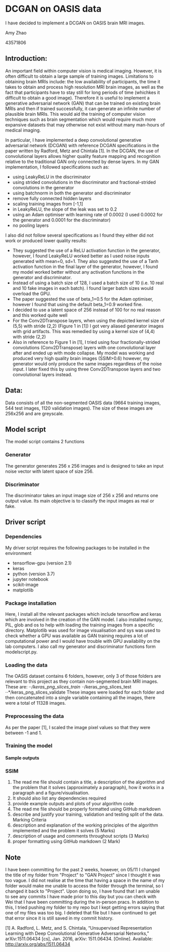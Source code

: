 # DCGAN on OASIS data
I have decided to implement a DCGAN on OASIS brain MRI images.

Amy Zhao

43571806

## Introduction:
An important field within computer vision is medical imaging. However, it is often difficult to obtain a large sample of training images. Limitations to obtaining brain MRIs include: the low availability of participants, the time it takes to obtain and process high resolution MRI brain images, as well as the fact that participants have to stay still for long periods of time (whichkes it difficult to obtain a good image). Therefore it is useful to implement a generative adversarial network (GAN) that can be trained on existing brain MRIs and then if trained successfully, it can generate an infinite number of plausible brain MRIs. This would aid the training of computer vision techniques such as brain segmentation which would require much more expansive datasets that may otherwise not exist without many man-hours of medical imaging. 

In particular, I have implemented a deep convolutional generative adversarial network (DCGAN) with reference DCGAN specifications in the paper written by Radford, Metz and Chintala [1]. In the DCGAN, the use of convolutional layers allows higher quality feature mapping and recognition relative to the traditional GAN only connected by dense layers. In my GAN implementation, I followed specifications such as:
* using LeakyReLU in the discriminator
* using strided convolutions in the discriminator and fractional-strided convolutions in the generator
* using batchnorm in both the generator and discriminator
* remove fully connected hidden layers
* scaling training images from [-1,1]
* in LeakyReLU, the slope of the leak was set to 0.2
* using an Adam optimiser with learning rate of 0.0002 (I used 0.0002 for the generator and 0.0001 for the discriminator)
* no pooling layers

I also did not follow several specifications as I found they either did not work or produced lower quality results:
* They suggested the use of a ReLU activation function in the generator, however, I found LeakyReLU worked better as I used noise inputs generated with mean=0, sd=1. They also suggested the use of a Tanh activation function in the final layer of the generator, however, I found my model worked better without any activation functions in the generator and discriminator.
* Instead of using a batch size of 128, I used a batch size of 10 (i.e. 10 real and 10 fake images in each batch). I found larger batch sizes would overload the GPU.
* The paper suggested the use of beta_1=0.5 for the Adam optimiser, however I found that using the default beta_1=0.9 worked fine.
* I decided to use a latent space of 256 instead of 100 for no real reason and this worked quite well
* For the Conv2DTranspose layers, when using the depicted kernel size of (5,5) with stride (2,2) (Figure 1 in [1]) I got very aliased generator images with grid artifacts. This was remedied by using a kernel size of (4,4) with stride (2,2)
* Also in reference to Figure 1 in [1], I tried using four fractionally-strided convolutions (Conv2DTranspose) layers with one convolutional layer after and ended up with mode collapse. My model was working and produced very high quality brain images (SSIM>0.6) however, my generator would only produce the same images regardless of the noise input. I later fixed this by using three Conv2DTranspose layers and two convolutional layers instead.

## Data:
Data consists of all the non-segmented OASIS data (9664 training images, 544 test images, 1120 validation images). The size of these images are 256x256 and are greyscale.

## Model script
The model script contains 2 functions

### Generator
The generator generates 256 x 256 images and is designed to take an input noise vector with latent space of size 256. 

### Discriminator
The discriminator takes an input image size of 256 x 256 and returns one output value. Its main objective is to classify the input images as real or fake. 

## Driver script
### Dependencies
My driver script requires the following packages to be installed in the environment
* tensorflow-gpu (version 2.1)
* keras
* python (version 3.7)
* jupyter notebook
* scikit-image
* matplotlib

### Package installation
Here, I install all the relevant packages which include tensorflow and keras which are involved in the creation of the GAN model. I also installed numpy, PIL, glob and os to help with loading the training images from a specific directory. Matplotlib was used for image visualisation and sys was used to check whether a GPU was available as GAN training requires a lot of computational power and I would have trouble with GPU availability on the lab computers. I also call my generator and discriminator functions form modelscript.py.

### Loading the data
The OASIS dataset contains 6 folders, however, only 3 of those folders are relevant to this project as they contain non-segmented brain MRI images. These are:
⋅⋅*/keras_png_slices_train
⋅⋅*/keras_png_slices_test
⋅⋅*/keras_png_slices_validate
These images were loaded for each folder and then concatenated into a single variable containing all the images, there were a total of 11328 images.

### Preprocessing the data
As per the paper [1], I scaled the image pixel values so that they were between -1 and 1. 

### Training the model


#### Sample outputs


### SSIM




1. The read me file should contain a title, a description of the algorithm and the problem that it solves
(approximately a paragraph), how it works in a paragraph and a figure/visualisation.
2. It should also list any dependencies required
3. provide example outputs and plots of your algorithm code
4. The read me file should be properly formatted using GitHub markdown
5. describe and justify your training, validation and testing split of the data.
Marking Criteria
1. description and explanation of the working principles of the algorithm implemented and the problem it
solves (5 Marks)
2. description of usage and comments throughout scripts (3 Marks)
3. proper formatting using GitHub markdown (2 Mark)



## Note
I have been committing for the past 2 weeks, however, on 05/11 I changed the title of my folder from "Project" to "GAN Project" since I thought it was too vague. I did not realise at the time that having a space in the name of my folder would make me unable to access the folder through the terminal, so I changed it back to "Project". Upon doing so, I have found that I am unable to see any commits I have made prior to this day but you can check with Wei that I have been committing during the in-person pracs. In addition to this, I tried pushing my folder to my repo but I kept getting errors saying that one of my files was too big. I deleted that file but I have continued to get that error since it is still saved in my commit history. 

[1] A. Radford, L. Metz, and S. Chintala, “Unsupervised Representation Learning with Deep Convolutional
Generative Adversarial Networks,” arXiv:1511.06434 [cs], Jan. 2016, arXiv: 1511.06434. [Online]. Available:
http://arxiv.org/abs/1511.06434
